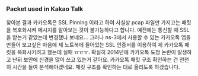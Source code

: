 ### Packet used in Kakao Talk

찾아본 결과 카카오톡은 SSL Pinning 이라고 하여 사실상 pcap 파일만 가지고는 패킷을 복호화시켜 메시지를 알아보는 것이 불가능하다고 합니다. 예전에는 통신할 때 SSL을 받는거 같았는데 변경했나 보네요... 그러나 ns-3에서 사용할 수 있는 카카오톡 앱을 만들어 보고싶은 마음에 제 노트북에 들어있는 SSL 인증서를 이용하여 제 카카오톡 패킷을 복화시키려고 했는데 실패 ㅠㅠㅠ. 확실히 2014년에 카카오톡 도청 논란이 발생하고 난뒤 보안에 신경을 많이 쓰고 있는거 같아요. 카카오톡 패킷 구조 확인하는 건 천천히 시간을 들여 분석해야겠네요. 패킷 구조를 확인하는 대로 올리도록 하겠습니다.
